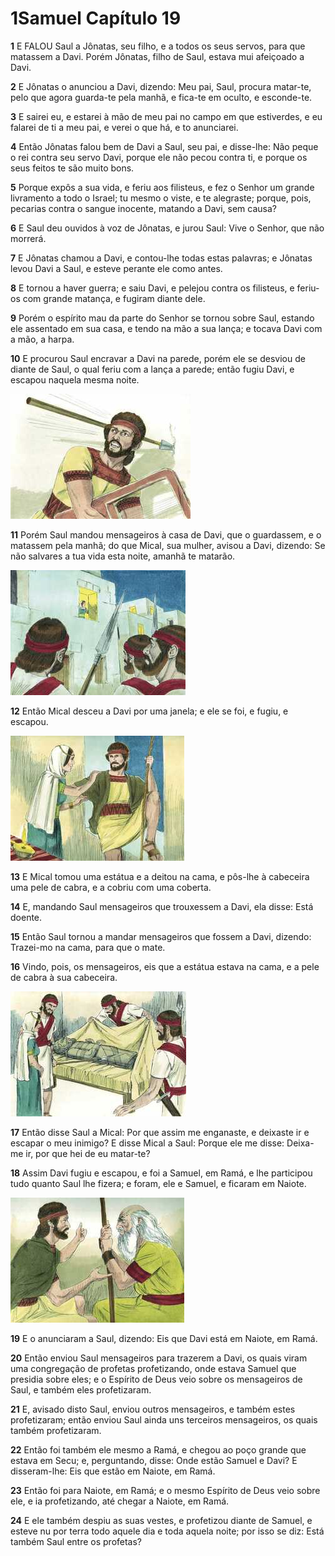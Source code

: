 # 1Samuel Capítulo 19

**1** 	E FALOU Saul a Jônatas, seu filho, e a todos os seus servos, para que matassem a Davi. Porém Jônatas, filho de Saul, estava mui afeiçoado a Davi.

**2** 	E Jônatas o anunciou a Davi, dizendo: Meu pai, Saul, procura matar-te, pelo que agora guarda-te pela manhã, e fica-te em oculto, e esconde-te.

**3** 	E sairei eu, e estarei à mão de meu pai no campo em que estiverdes, e eu falarei de ti a meu pai, e verei o que há, e to anunciarei.

**4** 	Então Jônatas falou bem de Davi a Saul, seu pai, e disse-lhe: Não peque o rei contra seu servo Davi, porque ele não pecou contra ti, e porque os seus feitos te são muito bons.

**5** 	Porque expôs a sua vida, e feriu aos filisteus, e fez o Senhor um grande livramento a todo o Israel; tu mesmo o viste, e te alegraste; porque, pois, pecarias contra o sangue inocente, matando a Davi, sem causa?

**6** 	E Saul deu ouvidos à voz de Jônatas, e jurou Saul: Vive o Senhor, que não morrerá.

**7** 	E Jônatas chamou a Davi, e contou-lhe todas estas palavras; e Jônatas levou Davi a Saul, e esteve perante ele como antes.

**8** 	E tornou a haver guerra; e saiu Davi, e pelejou contra os filisteus, e feriu-os com grande matança, e fugiram diante dele.

**9** 	Porém o espírito mau da parte do Senhor se tornou sobre Saul, estando ele assentado em sua casa, e tendo na mão a sua lança; e tocava Davi com a mão, a harpa.

**10** 	E procurou Saul encravar a Davi na parede, porém ele se desviou de diante de Saul, o qual feriu com a lança a parede; então fugiu Davi, e escapou naquela mesma noite.

![](../Images/SweetPublishing/9-19-1.jpg) 

**11** 	Porém Saul mandou mensageiros à casa de Davi, que o guardassem, e o matassem pela manhã; do que Mical, sua mulher, avisou a Davi, dizendo: Se não salvares a tua vida esta noite, amanhã te matarão.

![](../Images/SweetPublishing/9-19-2.jpg) 

**12** 	Então Mical desceu a Davi por uma janela; e ele se foi, e fugiu, e escapou.

![](../Images/SweetPublishing/9-19-3.jpg) 

**13** 	E Mical tomou uma estátua e a deitou na cama, e pôs-lhe à cabeceira uma pele de cabra, e a cobriu com uma coberta.

**14** 	E, mandando Saul mensageiros que trouxessem a Davi, ela disse: Está doente.

**15** 	Então Saul tornou a mandar mensageiros que fossem a Davi, dizendo: Trazei-mo na cama, para que o mate.

**16** 	Vindo, pois, os mensageiros, eis que a estátua estava na cama, e a pele de cabra à sua cabeceira.

![](../Images/SweetPublishing/9-19-4.jpg) 

**17** 	Então disse Saul a Mical: Por que assim me enganaste, e deixaste ir e escapar o meu inimigo? E disse Mical a Saul: Porque ele me disse: Deixa-me ir, por que hei de eu matar-te?

**18** 	Assim Davi fugiu e escapou, e foi a Samuel, em Ramá, e lhe participou tudo quanto Saul lhe fizera; e foram, ele e Samuel, e ficaram em Naiote.

![](../Images/SweetPublishing/9-19-5.jpg) 

**19** 	E o anunciaram a Saul, dizendo: Eis que Davi está em Naiote, em Ramá.

**20** 	Então enviou Saul mensageiros para trazerem a Davi, os quais viram uma congregação de profetas profetizando, onde estava Samuel que presidia sobre eles; e o Espírito de Deus veio sobre os mensageiros de Saul, e também eles profetizaram.

**21** 	E, avisado disto Saul, enviou outros mensageiros, e também estes profetizaram; então enviou Saul ainda uns terceiros mensageiros, os quais também profetizaram.

**22** 	Então foi também ele mesmo a Ramá, e chegou ao poço grande que estava em Secu; e, perguntando, disse: Onde estão Samuel e Davi? E disseram-lhe: Eis que estão em Naiote, em Ramá.

**23** 	Então foi para Naiote, em Ramá; e o mesmo Espírito de Deus veio sobre ele, e ia profetizando, até chegar a Naiote, em Ramá.

**24** 	E ele também despiu as suas vestes, e profetizou diante de Samuel, e esteve nu por terra todo aquele dia e toda aquela noite; por isso se diz: Está também Saul entre os profetas?

